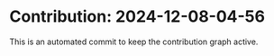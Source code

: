 # Contribution: 2024-12-08-04-56
This is an automated commit to keep the contribution graph active.
